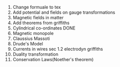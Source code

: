 1. Change formuale to tex
2. Add potential and fields on gauge transformations
3. Magnetic fields in matter
4. Add theorems from griffiths
5. Cylindrical co-ordinates DONE
6. Magnetic monopole
7. Claussius Massoti 
8. Drude's Model
9. Currents in wires sec 1.2 electrodyn griffiths
10. Duality transformation
11. Conservation Laws(Noether's theorem)

